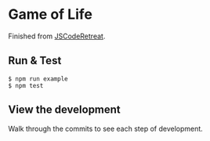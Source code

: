 # Game of Life

Finished from [JSCodeRetreat](http://jscoderetreat.com/).

## Run & Test

    $ npm run example
    $ npm test

## View the development
Walk through the commits to see each step of development.
